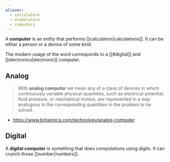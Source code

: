```yaml
---
aliases:
  - calcolatore
  - elaboratore
  - computers
---
```

A **computer** is an entity that performs [[calculation|calculations]].
It can be either a person or a device of some kind.

The modern usage of the word corresponds to a [[#digital]] and [[electronics|electronic]] computer.

## Analog

>With **analog computer** we mean any of a class of devices in which continuously variable physical quantities, such as electrical potential, fluid pressure, or mechanical motion, are represented in a way analogous to the corresponding quantities in the problem to be solved.
- https://www.britannica.com/technology/analog-computer

## Digital

A **digital computer** is something that does computations using digits. It can crunch those [[number|numbers]].